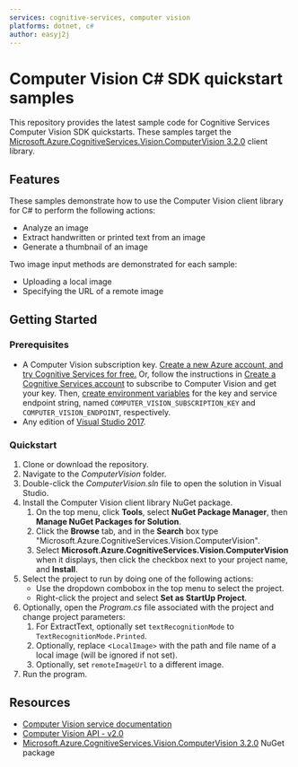 ```yaml
---
services: cognitive-services, computer vision
platforms: dotnet, c#
author: easyj2j
---
```


# Computer Vision C# SDK quickstart samples

This repository provides the latest sample code for Cognitive Services Computer Vision SDK quickstarts. These samples target the [Microsoft.Azure.CognitiveServices.Vision.ComputerVision 3.2.0](https://www.nuget.org/packages/Microsoft.Azure.CognitiveServices.Vision.ComputerVision/3.2.0) client library.

## Features

These samples demonstrate how to use the Computer Vision client library for C# to perform the following actions:

* Analyze an image
* Extract handwritten or printed text from an image
* Generate a thumbnail of an image

 Two image input methods are demonstrated for each sample:

* Uploading a local image
* Specifying the URL of a remote image

## Getting Started

### Prerequisites

* A Computer Vision subscription key. [Create a new Azure account, and try Cognitive Services for free.](https://azure.microsoft.com/free/cognitive-services/) Or, follow the instructions in [Create a Cognitive Services account](https://docs.microsoft.com/azure/cognitive-services/cognitive-services-apis-create-account) to subscribe to Computer Vision and get your key. Then, [create environment variables](https://docs.microsoft.com/azure/cognitive-services/cognitive-services-apis-create-account#configure-an-environment-variable-for-authentication) for the key and service endpoint string, named `COMPUTER_VISION_SUBSCRIPTION_KEY` and `COMPUTER_VISION_ENDPOINT`, respectively.
* Any edition of [Visual Studio 2017](https://www.visualstudio.com/downloads/).

### Quickstart

1. Clone or download the repository.
1. Navigate to the *ComputerVision* folder.
1. Double-click the *ComputerVision.sln* file to open the solution in Visual Studio.
1. Install the Computer Vision client library NuGet package.
   1. On the top menu, click **Tools**, select **NuGet Package Manager**, then **Manage NuGet Packages for Solution**.
   1. Click the **Browse** tab, and in the **Search** box type "Microsoft.Azure.CognitiveServices.Vision.ComputerVision".
   1. Select **Microsoft.Azure.CognitiveServices.Vision.ComputerVision** when it displays, then click the checkbox next to your project name, and **Install**.
1. Select the project to run by doing one of the following actions:
    * Use the dropdown combobox in the top menu to select the project.
    * Right-click the project and select **Set as StartUp Project**.
1. Optionally, open the *Program.cs* file associated with the project and change project parameters:
   1. For ExtractText, optionally set `textRecognitionMode` to `TextRecognitionMode.Printed`.
   1. Optionally, replace <`LocalImage>` with the path and file name of a local image (will be ignored if not set).
   1. Optionally, set `remoteImageUrl` to a different image.
1. Run the program.

## Resources

* [Computer Vision service documentation](https://docs.microsoft.com/azure/cognitive-services/computer-vision/)
* [Computer Vision API - v2.0](https://westus.dev.cognitive.microsoft.com/docs/services/5adf991815e1060e6355ad44/operations/56f91f2e778daf14a499e1fa)
* [Microsoft.Azure.CognitiveServices.Vision.ComputerVision 3.2.0](https://www.nuget.org/packages/Microsoft.Azure.CognitiveServices.Vision.ComputerVision/3.2.0) NuGet package
